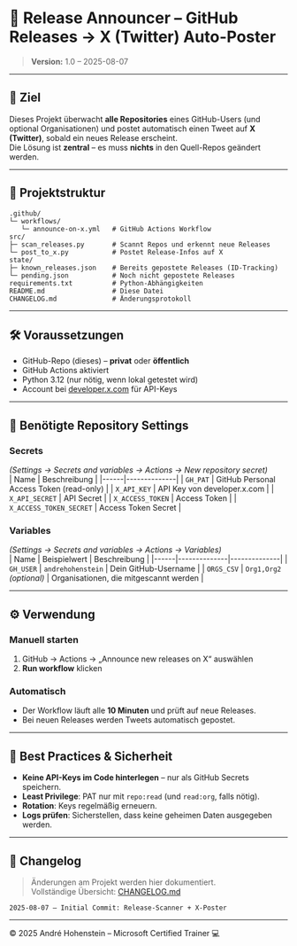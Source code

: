 # 📢 Release Announcer – GitHub Releases → X (Twitter) Auto-Poster

> **Version:** 1.0 – 2025-08-07  

---

## 🎯 Ziel
Dieses Projekt überwacht **alle Repositories** eines GitHub-Users (und optional Organisationen) und postet automatisch einen Tweet auf **X (Twitter)**, sobald ein neues Release erscheint.  
Die Lösung ist **zentral** – es muss **nichts** in den Quell-Repos geändert werden.

---

## 📂 Projektstruktur
```
.github/
└─ workflows/
   └─ announce-on-x.yml   # GitHub Actions Workflow
src/
├─ scan_releases.py       # Scannt Repos und erkennt neue Releases
└─ post_to_x.py           # Postet Release-Infos auf X
state/
├─ known_releases.json    # Bereits gepostete Releases (ID-Tracking)
└─ pending.json           # Noch nicht gepostete Releases
requirements.txt          # Python-Abhängigkeiten
README.md                 # Diese Datei
CHANGELOG.md              # Änderungsprotokoll
```

---

## 🛠 Voraussetzungen
- GitHub-Repo (dieses) – **privat** oder **öffentlich**  
- GitHub Actions aktiviert  
- Python 3.12 (nur nötig, wenn lokal getestet wird)  
- Account bei [developer.x.com](https://developer.x.com) für API-Keys  

---

## 🔐 Benötigte Repository Settings

### **Secrets**  
*(Settings → Secrets and variables → Actions → New repository secret)*  
| Name | Beschreibung |
|------|--------------|
| `GH_PAT` | GitHub Personal Access Token (read-only) |
| `X_API_KEY` | API Key von developer.x.com |
| `X_API_SECRET` | API Secret |
| `X_ACCESS_TOKEN` | Access Token |
| `X_ACCESS_TOKEN_SECRET` | Access Token Secret |

### **Variables**  
*(Settings → Secrets and variables → Actions → Variables)*  
| Name | Beispielwert | Beschreibung |
|------|--------------|--------------|
| `GH_USER` | `andrehohenstein` | Dein GitHub-Username |
| `ORGS_CSV` | `Org1,Org2` *(optional)* | Organisationen, die mitgescannt werden |

---

## ⚙️ Verwendung

### **Manuell starten**
1. GitHub → Actions → „Announce new releases on X“ auswählen  
2. **Run workflow** klicken  

### **Automatisch**
- Der Workflow läuft alle **10 Minuten** und prüft auf neue Releases.  
- Bei neuen Releases werden Tweets automatisch gepostet.  

---

## 📝 Best Practices & Sicherheit
- **Keine API-Keys im Code hinterlegen** – nur als GitHub Secrets speichern.  
- **Least Privilege**: PAT nur mit `repo:read` (und `read:org`, falls nötig).  
- **Rotation**: Keys regelmäßig erneuern.  
- **Logs prüfen**: Sicherstellen, dass keine geheimen Daten ausgegeben werden.  

---

## 📜 Changelog
> Änderungen am Projekt werden hier dokumentiert.  
> Vollständige Übersicht: [CHANGELOG.md](CHANGELOG.md)

```
2025-08-07 – Initial Commit: Release-Scanner + X-Poster
```
---

© 2025 André Hohenstein – Microsoft Certified Trainer 💻
